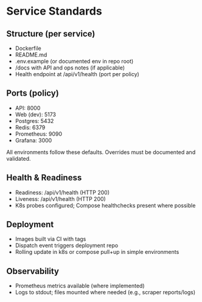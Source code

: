 # Service Standards

## Structure (per service)
- Dockerfile
- README.md
- .env.example (or documented env in repo root)
- /docs with API and ops notes (if applicable)
- Health endpoint at /api/v1/health (port per policy)

## Ports (policy)
- API: 8000
- Web (dev): 5173
- Postgres: 5432
- Redis: 6379
- Prometheus: 9090
- Grafana: 3000

All environments follow these defaults. Overrides must be documented and validated.

## Health & Readiness
- Readiness: /api/v1/health (HTTP 200)
- Liveness: /api/v1/health (HTTP 200)
- K8s probes configured; Compose healthchecks present where possible

## Deployment
- Images built via CI with tags
- Dispatch event triggers deployment repo
- Rolling update in k8s or compose pull+up in simple environments

## Observability
- Prometheus metrics available (where implemented)
- Logs to stdout; files mounted where needed (e.g., scraper reports/logs)